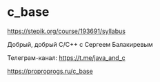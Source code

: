 # c_base

https://stepik.org/course/193691/syllabus

Добрый, добрый C/C++ с Сергеем Балакиревым

Телеграм-канал: https://t.me/java_and_c

https://proproprogs.ru/c_base

